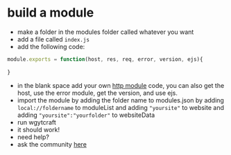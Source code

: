 # build a module
- make a folder in the modules folder called whatever you want
- add a file called `index.js`
- add the following code:

```javascript
module.exports = function(host, res, req, error, version, ejs){
 
}
```

- in the blank space add your own [http module](https://nodejs.dev/learn/the-nodejs-http-module) code, you can also get the host, use the error module, get the version, and use ejs.
- import the module by adding the folder name to modules.json by adding `local://foldername` to moduleList and adding `"yoursite"` to website and adding `"yoursite":"yourfolder"` to websiteData
- run wgytcraft
- it should work!
- need help?
- ask the community [here](https://github.com/wgytcraft/help/discussions)
